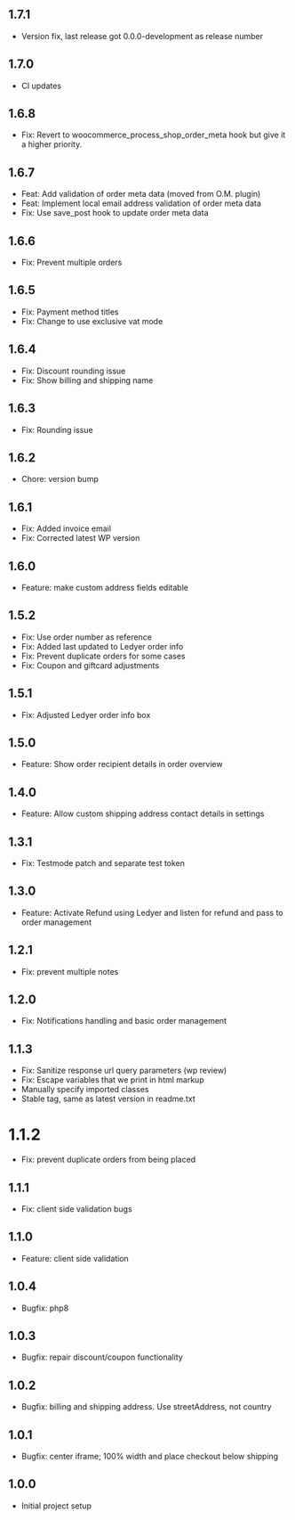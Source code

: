 ## 1.7.1

* Version fix, last release got 0.0.0-development as release number

## 1.7.0

* CI updates

## 1.6.8

* Fix: Revert to woocommerce_process_shop_order_meta hook but give it a higher priority.

## 1.6.7

* Feat: Add validation of order meta data (moved from O.M. plugin)
* Feat: Implement local email address validation of order meta data
* Fix: Use save_post hook to update order meta data

## 1.6.6

* Fix: Prevent multiple orders

## 1.6.5

* Fix: Payment method titles
* Fix: Change to use exclusive vat mode

## 1.6.4

* Fix: Discount rounding issue
* Fix: Show billing and shipping name

## 1.6.3

* Fix: Rounding issue

## 1.6.2

* Chore: version bump

## 1.6.1

* Fix: Added invoice email
* Fix: Corrected latest WP version

## 1.6.0

* Feature: make custom address fields editable

## 1.5.2

* Fix: Use order number as reference
* Fix: Added last updated to Ledyer order info
* Fix: Prevent duplicate orders for some cases
* Fix: Coupon and giftcard adjustments

## 1.5.1

* Fix: Adjusted Ledyer order info box

## 1.5.0

* Feature: Show order recipient details in order overview

## 1.4.0

* Feature: Allow custom shipping address contact details in settings

## 1.3.1

* Fix: Testmode patch and separate test token

## 1.3.0

* Feature: Activate Refund using Ledyer and listen for refund and pass to order management

## 1.2.1

* Fix: prevent multiple notes

## 1.2.0

* Fix: Notifications handling and basic order management

## 1.1.3

* Fix: Sanitize response url query parameters (wp review)
* Fix: Escape variables that we print in html markup
* Manually specify imported classes
* Stable tag, same as latest version in readme.txt

# 1.1.2

* Fix: prevent duplicate orders from being placed

## 1.1.1

* Fix: client side validation bugs

## 1.1.0

* Feature: client side validation

## 1.0.4

* Bugfix: php8

## 1.0.3

* Bugfix: repair discount/coupon functionality

## 1.0.2

* Bugfix: billing and shipping address. Use streetAddress, not country

## 1.0.1

* Bugfix: center iframe; 100% width and place checkout below shipping

## 1.0.0

* Initial project setup
